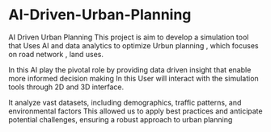# AI-Driven-Urban-Planning
AI Driven Urban Planning 
This project is aim to develop  a simulation tool that 
Uses AI and data analytics to optimize Urbun planning , which focuses  on road network , land uses.

In this AI play the pivotal role by providing data driven insight that enable more informed decision making
In this User will interact with the simulation tools  through 2D and 3D interface. 

It analyze vast datasets, including demographics, traffic patterns, and environmental factors
This allowed us to apply best practices and anticipate potential challenges, ensuring a robust approach to urban planning
